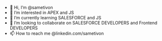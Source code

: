 - 👋 Hi, I’m @sametivon
- 👀 I’m interested in APEX and JS
- 🌱 I’m currently learning SALESFORCE and JS
- 💞️ I’m looking to collaborate on SALESFORCE DEVELOPERS and Frontend DEVELOPERS
- 📫 How to reach me @linkedin.com/sametivon

<!---
sametivon/sametivon is a ✨ special ✨ repository because its `README.md` (this file) appears on your GitHub profile.
You can click the Preview link to take a look at your changes.
--->
